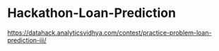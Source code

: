 # Hackathon-Loan-Prediction
https://datahack.analyticsvidhya.com/contest/practice-problem-loan-prediction-iii/
